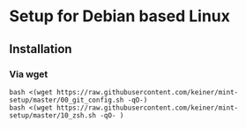 # Setup for Debian based Linux 

## Installation

### Via wget
``` 
bash <(wget https://raw.githubusercontent.com/keiner/mint-setup/master/00_git_config.sh -qO-)
bash <(wget https://raw.githubusercontent.com/keiner/mint-setup/master/10_zsh.sh -qO- )
```
